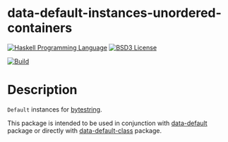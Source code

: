 # data-default-instances-unordered-containers

[![Haskell Programming Language](https://img.shields.io/badge/language-Haskell-blue.svg)][Haskell.org]
[![BSD3 License](http://img.shields.io/badge/license-BSD3-brightgreen.svg)][tl;dr Legal: BSD3]

[![Build](https://travis-ci.org/trskop/data-default-extra.svg)](https://travis-ci.org/trskop/data-default-extra)


# Description

`Default` instances for [bytestring][].

This package is intended to be used in conjunction with [data-default][]
package or directly with [data-default-class][] package.


[bytestring]:
  https://hackage.haskell.org/package/bytestring
  "Package bytestring on Hackage"
[data-default]:
  https://hackage.haskell.org/package/data-default
  "Package data-default on Hackage"
[data-default-class]:
  https://hackage.haskell.org/package/data-default-class
  "Package data-default-class on Hackage"
[Haskell.org]:
  http://www.haskell.org
  "The Haskell Programming Language"
[tl;dr Legal: BSD3]:
  https://tldrlegal.com/license/bsd-3-clause-license-%28revised%29
  "BSD 3-Clause License (Revised)"
